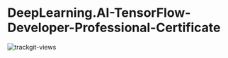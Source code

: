 # DeepLearning.AI-TensorFlow-Developer-Professional-Certificate

<img src="https://us-central1-trackgit-analytics.cloudfunctions.net/token/ping/km28c7uw39328ia9fgik" alt="trackgit-views" />
</a>


